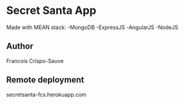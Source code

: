# Secret Santa App
Made with MEAN stack:
-MongoDB
-ExpressJS
-AngularJS
-NodeJS

## Author
Francois Crispo-Sauve

## Remote deployment
secretsanta-fcs.herokuapp.com